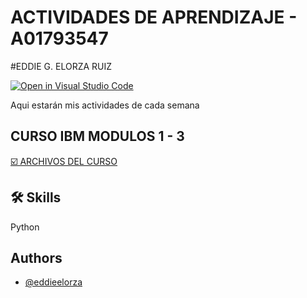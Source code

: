 # ACTIVIDADES DE APRENDIZAJE - A01793547

#EDDIE G. ELORZA RUIZ

 [![Open in Visual Studio Code](https://classroom.github.com/assets/open-in-vscode-c66648af7eb3fe8bc4f294546bfd86ef473780cde1dea487d3c4ff354943c9ae.svg)](https://classroom.github.com/online_ide?assignment_repo_id=8478736&assignment_repo_type=AssignmentRepo)

 Aqui estarán mis actividades de cada semana

 
## CURSO IBM MODULOS 1 - 3


[☑️ ARCHIVOS DEL CURSO](https://github.com/PosgradoMNA/actividades-de-aprendizaje-eddieelorza/tree/main/curso_ibm
)

## 🛠 Skills
Python


## Authors

- [@eddieelorza](https://github.com/eddieelorza)

